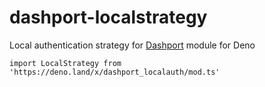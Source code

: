 # dashport-localstrategy
Local authentication strategy for [Dashport](https://github.com/oslabs-beta/dashport) module for Deno
```
import LocalStrategy from 'https://deno.land/x/dashport_localauth/mod.ts'
```
